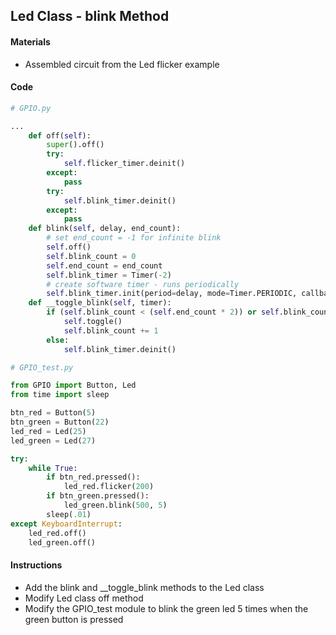 ## Led Class - blink Method

#### Materials
 - Assembled circuit from the Led flicker example

#### Code
```Python
# GPIO.py

...
    def off(self):
        super().off()
        try:
            self.flicker_timer.deinit()
        except:
            pass
        try:
            self.blink_timer.deinit()
        except:
            pass
    def blink(self, delay, end_count):
        # set end_count = -1 for infinite blink
        self.off()
        self.blink_count = 0
        self.end_count = end_count
        self.blink_timer = Timer(-2)
        # create software timer - runs periodically
        self.blink_timer.init(period=delay, mode=Timer.PERIODIC, callback=self.__toggle_blink)
    def __toggle_blink(self, timer):
        if (self.blink_count < (self.end_count * 2)) or self.blink_count == -1:
            self.toggle()
            self.blink_count += 1
        else:
            self.blink_timer.deinit()
```
```Python
# GPIO_test.py

from GPIO import Button, Led
from time import sleep

btn_red = Button(5)
btn_green = Button(22)
led_red = Led(25)
led_green = Led(27)

try:
    while True:
        if btn_red.pressed():
            led_red.flicker(200)
        if btn_green.pressed():
            led_green.blink(500, 5)
        sleep(.01)
except KeyboardInterrupt:
    led_red.off()
    led_green.off()
```
#### Instructions
 - Add the blink and __toggle_blink methods to the Led class
 - Modify Led class off method
 - Modify the GPIO_test module to blink the green led 5 times when the green button is pressed
